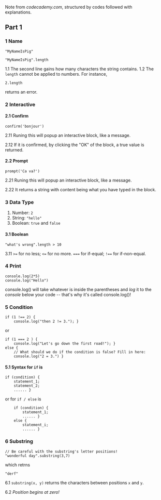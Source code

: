 Note from _codecademy.com_, structured by codes followed with explanations.

## Part 1

### 1 Name

	"MyNameIsPig"
	
	"MyNameIsPig".length

1.1 The second line gains how many characters the string contains.
1.2 The `length` cannot be applied to numbers. For instance,

	2.length
	
returns an error.


### 2 Interactive

#### 2.1 Confirm

	confirm('bonjour')
	
2.11 Runing this will popup an interactive block, like a message.

2.12 If it is confirmed, by clicking the "OK" of the block, a true value is returned.


#### 2.2 Prompt

	prompt('Ca va?')
	
2.21 Runing this will popup an interactive block, like a message.

2.22 It returns a string with content being what you have typed in the block.

### 3 Data Type

1. Number: `2`
1. String: `"hello"`
1. Boolean: `true` and `false`

#### 3.1 Boolean

	"what's wrong".length > 10

3.11 `>=` for no less; `<=` for no more. `===` for if-equal; `!==` for if-non-equal.

### 4 Print

	console.log(2*5)
	console.log("Hello")

console.log() will take whatever is inside the parentheses and _log_ it to the _console_ below your code -- that's why it's called console.log()!


### 5 Condition

	if (1 !== 2) {
		console.log("then 2 != 3."); }

or

	if (1 === 2 ) {
		console.log("Let's go down the first road!"); }
	else {
		// What should we do if the condition is false? Fill in here:
		console.log("2 = 3.") }

#### 5.1 Syntax for `if` is

	if (condition) {
		statement_1;
		statement_2;
		...... }

or for `if / else` is

		if (condition) {
			statement_1;
			...... }
		else {
			statement_i;
			...... }


### 6 Substring

	// Be careful with the substring's letter positions!
	"wonderful day".substring(3,7)

which retrns
	
	"derf"

6.1 `substring(x, y)` returns the characters between positions `x` and `y`.

6.2 *Position begins at zero!*
